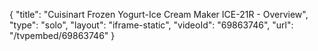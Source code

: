{
    "title": "Cuisinart Frozen Yogurt-Ice Cream Maker ICE-21R - Overview",
    "type": "solo",
    "layout": "iframe-static",
    "videoId": "69863746",
    "url": "\/tvpembed\/69863746"
}